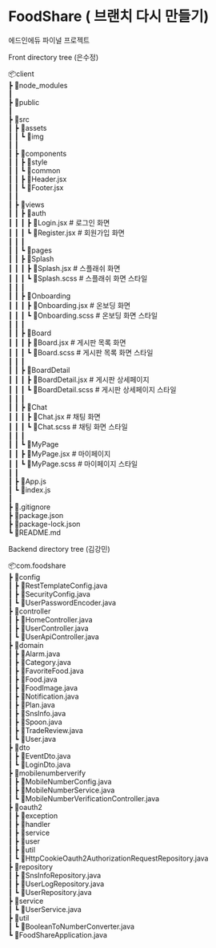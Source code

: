 # FoodShare ( 브랜치 다시 만들기)
에드인에듀 파이널 프로젝트 

Front directory tree (은수정)

📦client  
 ┣ 📂node_modules  
 ┃  
 ┣ 📂public  
 ┃  
 ┣ 📂src  
 ┃ ┣ 📂assets  
 ┃ ┃ ┗ 📂img  
 ┃ ┃  
 ┃ ┣ 📂components  
 ┃ ┃ ┣ 📂style  
 ┃ ┃ ┗ 📂common  
 ┃ ┃   ┣ 📜Header.jsx  
 ┃ ┃   ┗ 📜Footer.jsx  
 ┃ ┃  
 ┃ ┣ 📂views  
 ┃ ┃ ┣ 📂auth  
 ┃ ┃ ┃ ┣ 📜Login.jsx         # 로그인 화면  
 ┃ ┃ ┃ ┗ 📜Register.jsx        # 회원가입 화면  
 ┃ ┃ ┃  
 ┃ ┃ ┗ 📂pages  
 ┃ ┃   ┣ 📂Splash  
 ┃ ┃   ┃ ┣ 📜Splash.jsx        # 스플래쉬 화면  
 ┃ ┃   ┃ ┗ 📜Splash.scss       # 스플래쉬 화면 스타일  
 ┃ ┃   ┃  
 ┃ ┃   ┣ 📂Onboarding  
 ┃ ┃   ┃ ┣ 📜Onboarding.jsx    # 온보딩 화면  
 ┃ ┃   ┃ ┗ 📜Onboarding.scss   # 온보딩 화면 스타일  
 ┃ ┃   ┃  
 ┃ ┃   ┣ 📂Board  
 ┃ ┃   ┃ ┣ 📜Board.jsx         # 게시판 목록 화면  
 ┃ ┃   ┃ ┗ 📜Board.scss        # 게시판 목록 화면 스타일  
 ┃ ┃   ┃  
 ┃ ┃   ┣ 📂BoardDetail  
 ┃ ┃   ┃ ┣ 📜BoardDetail.jsx   # 게시판 상세페이지  
 ┃ ┃   ┃ ┗ 📜BoardDetail.scss  # 게시판 상세페이지 스타일  
 ┃ ┃   ┃  
 ┃ ┃   ┣ 📂Chat  
 ┃ ┃   ┃ ┣ 📜Chat.jsx          # 채팅 화면  
 ┃ ┃   ┃ ┗ 📜Chat.scss         # 채팅 화면 스타일  
 ┃ ┃   ┃  
 ┃ ┃   ┗ 📂MyPage  
 ┃ ┃     ┣ 📜MyPage.jsx        # 마이페이지  
 ┃ ┃     ┗ 📜MyPage.scss       # 마이페이지 스타일  
 ┃ ┃  
 ┃ ┣ 📜App.js  
 ┃ ┗ 📜index.js  
 ┃  
 ┣ 📜.gitignore  
 ┣ 📜package.json  
 ┣ 📜package-lock.json  
 ┗ 📜README.md  


Backend directory tree (김강민)

📦com.foodshare  
 ┣ 📂config  
 ┃ ┣ 📜RestTemplateConfig.java  
 ┃ ┣ 📜SecurityConfig.java  
 ┃ ┗ 📜UserPasswordEncoder.java  
 ┣ 📂controller  
 ┃ ┣ 📜HomeController.java  
 ┃ ┣ 📜UserController.java  
 ┃ ┗ 📜UserApiController.java  
 ┣ 📂domain  
 ┃ ┣ 📜Alarm.java  
 ┃ ┣ 📜Category.java  
 ┃ ┣ 📜FavoriteFood.java  
 ┃ ┣ 📜Food.java  
 ┃ ┣ 📜FoodImage.java  
 ┃ ┣ 📜Notification.java  
 ┃ ┣ 📜Plan.java  
 ┃ ┣ 📜SnsInfo.java  
 ┃ ┣ 📜Spoon.java  
 ┃ ┣ 📜TradeReview.java  
 ┃ ┗ 📜User.java  
 ┣ 📂dto  
 ┃ ┣ 📜EventDto.java  
 ┃ ┗ 📜LoginDto.java  
 ┣ 📂mobilenumberverify  
 ┃ ┣ 📜MobileNumberConfig.java  
 ┃ ┣ 📜MobileNumberService.java  
 ┃ ┗ 📜MobileNumberVerificationController.java  
 ┣ 📂oauth2  
 ┃ ┣ 📂exception  
 ┃ ┣ 📂handler  
 ┃ ┣ 📂service  
 ┃ ┣ 📂user  
 ┃ ┣ 📂util  
 ┃ ┗ 📜HttpCookieOauth2AuthorizationRequestRepository.java  
 ┣ 📂repository  
 ┃ ┣ 📜SnsInfoRepository.java  
 ┃ ┣ 📜UserLogRepository.java  
 ┃ ┗ 📜UserRepository.java  
 ┣ 📂service  
 ┃ ┗ 📜UserService.java  
 ┣ 📂util  
 ┃ ┗ 📜BooleanToNumberConverter.java  
 ┗ 📜FoodShareApplication.java  

 
